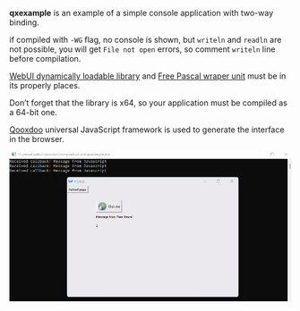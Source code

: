 **qxexample** is an example of a simple console application with two-way binding.

if compiled with `-WG` flag, no console is shown, but `writeln` and `readln` are not possible, you will get `File not open` errors, so comment `writeln` line before compilation.

[WebUI dynamically loadable library](https://github.com/webui-dev/webui/releases/) and [Free Pascal wraper unit](https://github.com/webui-dev/pascal-webui/tree/main/src) must be in its properly places.

Don’t forget that the library is x64, so your application must be compiled as a 64-bit one. 

[Qooxdoo](https://github.com/qooxdoo/qooxdoo) universal JavaScript framework is used to generate the interface in the browser.

![](data_binding.png)
